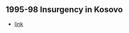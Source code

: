 ## 1995-98 Insurgency in Kosovo
- [link](https://en.wikipedia.org/wiki/Insurgency_in_Kosovo_(1995%E2%80%931998))
